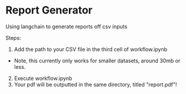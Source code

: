 # Report Generator
Using langchain to generate reports off csv inputs

Steps:
1. Add the path to your CSV file in the third cell of workflow.ipynb
* Note, this currently only works for smaller datasets, around 30mb or less. 
2. Execute workflow.ipynb
3. Your pdf will be outputted in the same directory, titled "report.pdf"!